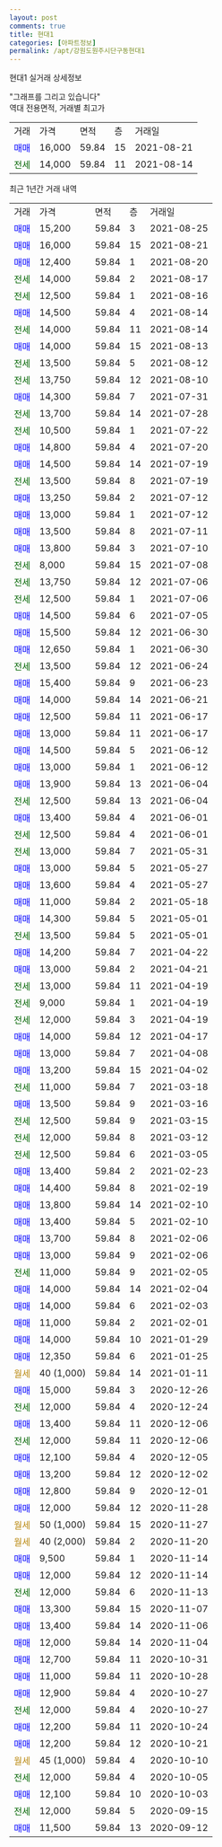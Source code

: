 ```yaml
---
layout: post
comments: true
title: 현대1
categories: [아파트정보]
permalink: /apt/강원도원주시단구동현대1
---
```


현대1 실거래 상세정보

<script type="text/javascript">
  google.charts.load('current', {'packages':['line', 'corechart']});
  google.charts.setOnLoadCallback(drawChart);

  function drawChart() {
    var data = new google.visualization.DataTable();
    data.addColumn('date', '거래일');
    data.addColumn('number', "매매");
    data.addColumn('number', "전세");
    data.addColumn('number', "전매");

    data.addRows([[new Date(Date.parse("2021-08-25")), 15200, null, null], [new Date(Date.parse("2021-08-21")), 16000, null, null], [new Date(Date.parse("2021-08-20")), 12400, null, null], [new Date(Date.parse("2021-08-17")), null, 14000, null], [new Date(Date.parse("2021-08-16")), null, 12500, null], [new Date(Date.parse("2021-08-14")), 14500, null, null], [new Date(Date.parse("2021-08-14")), null, 14000, null], [new Date(Date.parse("2021-08-13")), 14000, null, null], [new Date(Date.parse("2021-08-12")), null, 13500, null], [new Date(Date.parse("2021-08-10")), null, 13750, null], [new Date(Date.parse("2021-07-31")), 14300, null, null], [new Date(Date.parse("2021-07-28")), null, 13700, null], [new Date(Date.parse("2021-07-22")), null, 10500, null], [new Date(Date.parse("2021-07-20")), 14800, null, null], [new Date(Date.parse("2021-07-19")), 14500, null, null], [new Date(Date.parse("2021-07-19")), null, 13500, null], [new Date(Date.parse("2021-07-12")), 13250, null, null], [new Date(Date.parse("2021-07-12")), 13000, null, null], [new Date(Date.parse("2021-07-11")), 13500, null, null], [new Date(Date.parse("2021-07-10")), 13800, null, null], [new Date(Date.parse("2021-07-08")), null, 8000, null], [new Date(Date.parse("2021-07-06")), null, 13750, null], [new Date(Date.parse("2021-07-06")), null, 12500, null], [new Date(Date.parse("2021-07-05")), 14500, null, null], [new Date(Date.parse("2021-06-30")), 15500, null, null], [new Date(Date.parse("2021-06-30")), 12650, null, null], [new Date(Date.parse("2021-06-24")), null, 13500, null], [new Date(Date.parse("2021-06-23")), 15400, null, null], [new Date(Date.parse("2021-06-21")), 14000, null, null], [new Date(Date.parse("2021-06-17")), 12500, null, null], [new Date(Date.parse("2021-06-17")), 13000, null, null], [new Date(Date.parse("2021-06-12")), 14500, null, null], [new Date(Date.parse("2021-06-12")), 13000, null, null], [new Date(Date.parse("2021-06-04")), 13900, null, null], [new Date(Date.parse("2021-06-04")), null, 12500, null], [new Date(Date.parse("2021-06-01")), 13400, null, null], [new Date(Date.parse("2021-06-01")), null, 12500, null], [new Date(Date.parse("2021-05-31")), null, 13000, null], [new Date(Date.parse("2021-05-27")), 13000, null, null], [new Date(Date.parse("2021-05-27")), 13600, null, null], [new Date(Date.parse("2021-05-18")), 11000, null, null], [new Date(Date.parse("2021-05-01")), 14300, null, null], [new Date(Date.parse("2021-05-01")), null, 13500, null], [new Date(Date.parse("2021-04-22")), 14200, null, null], [new Date(Date.parse("2021-04-21")), 13000, null, null], [new Date(Date.parse("2021-04-19")), null, 13000, null], [new Date(Date.parse("2021-04-19")), null, 9000, null], [new Date(Date.parse("2021-04-19")), null, 12000, null], [new Date(Date.parse("2021-04-17")), 14000, null, null], [new Date(Date.parse("2021-04-08")), 13000, null, null], [new Date(Date.parse("2021-04-02")), 13200, null, null], [new Date(Date.parse("2021-03-18")), null, 11000, null], [new Date(Date.parse("2021-03-16")), 13500, null, null], [new Date(Date.parse("2021-03-15")), null, 12500, null], [new Date(Date.parse("2021-03-12")), null, 12000, null], [new Date(Date.parse("2021-03-05")), null, 12500, null], [new Date(Date.parse("2021-02-23")), 13400, null, null], [new Date(Date.parse("2021-02-19")), 14400, null, null], [new Date(Date.parse("2021-02-10")), 13800, null, null], [new Date(Date.parse("2021-02-10")), 13400, null, null], [new Date(Date.parse("2021-02-06")), 13700, null, null], [new Date(Date.parse("2021-02-06")), 13000, null, null], [new Date(Date.parse("2021-02-05")), null, 11000, null], [new Date(Date.parse("2021-02-04")), 14000, null, null], [new Date(Date.parse("2021-02-03")), 14000, null, null], [new Date(Date.parse("2021-02-01")), 11000, null, null], [new Date(Date.parse("2021-01-29")), 14000, null, null], [new Date(Date.parse("2021-01-25")), 12350, null, null], [new Date(Date.parse("2021-01-11")), null, null, null], [new Date(Date.parse("2020-12-26")), 15000, null, null], [new Date(Date.parse("2020-12-24")), null, 12000, null], [new Date(Date.parse("2020-12-06")), 13400, null, null], [new Date(Date.parse("2020-12-06")), null, 12000, null], [new Date(Date.parse("2020-12-05")), 12100, null, null], [new Date(Date.parse("2020-12-02")), 13200, null, null], [new Date(Date.parse("2020-12-01")), 12800, null, null], [new Date(Date.parse("2020-11-28")), 12000, null, null], [new Date(Date.parse("2020-11-27")), null, null, null], [new Date(Date.parse("2020-11-20")), null, null, null], [new Date(Date.parse("2020-11-14")), 9500, null, null], [new Date(Date.parse("2020-11-14")), 12000, null, null], [new Date(Date.parse("2020-11-13")), null, 12000, null], [new Date(Date.parse("2020-11-07")), 13300, null, null], [new Date(Date.parse("2020-11-06")), 13400, null, null], [new Date(Date.parse("2020-11-04")), 12000, null, null], [new Date(Date.parse("2020-10-31")), 12700, null, null], [new Date(Date.parse("2020-10-28")), 11000, null, null], [new Date(Date.parse("2020-10-27")), 12900, null, null], [new Date(Date.parse("2020-10-27")), null, 12000, null], [new Date(Date.parse("2020-10-24")), 12200, null, null], [new Date(Date.parse("2020-10-21")), 12200, null, null], [new Date(Date.parse("2020-10-10")), null, null, null], [new Date(Date.parse("2020-10-05")), null, 12000, null], [new Date(Date.parse("2020-10-03")), 12100, null, null], [new Date(Date.parse("2020-09-15")), null, 12000, null], [new Date(Date.parse("2020-09-12")), 11500, null, null]]);

    var options = {
      hAxis: {
        format: 'yyyy/MM/dd'
      },    
      lineWidth: 0,
      pointsVisible: true,    
      title: '최근 1년간 유형별 실거래가 분포',
      legend: { position: 'bottom' }
    };

    var formatter = new google.visualization.NumberFormat({pattern:'###,###'} );
    formatter.format(data, 1);
    formatter.format(data, 2);
    
    setTimeout(function() {
        var chart = new google.visualization.LineChart(document.getElementById('columnchart_material'));
        chart.draw(data, (options));
        document.getElementById('loading').style.display = 'none';
    }, 1000);
  }
</script>


<div id="loading" style="z-index:20; display: block; margin-left: 0px">"그래프를 그리고 있습니다"</div>
<div id="columnchart_material" style="width: 95%; margin-left: 0px; display: block"></div>
<!-- contents start -->
역대 전용면적, 거래별 최고가
<table class="sortable">
    <tr>
      <td>거래</td>
      <td>가격</td>
      <td>면적</td>
      <td>층</td>
      <td>거래일</td>
    </tr>
        <tr>
          <td><a style="color: blue">매매</a></td>
          <td>16,000</td>
          <td>59.84</td>
          <td>15</td>
          <td>2021-08-21</td>
        </tr>        
        <tr>
              <td><a style="color: darkgreen">전세</a></td>
              <td>14,000</td>
              <td>59.84</td>
              <td>11</td>
              <td>2021-08-14</td>
            </tr>        
    
</table>

최근 1년간 거래 내역

<table class="sortable">
    <tr>
      <td>거래</td>
      <td>가격</td>
      <td>면적</td>
      <td>층</td>
      <td>거래일</td>
    </tr>
    <tr>
      <td><a style="color: blue">매매</a></td>
      <td>15,200</td>
      <td>59.84</td>
      <td>3</td>
      <td>2021-08-25</td>
    </tr>          <tr>
      <td><a style="color: blue">매매</a></td>
      <td>16,000</td>
      <td>59.84</td>
      <td>15</td>
      <td>2021-08-21</td>
    </tr>          <tr>
      <td><a style="color: blue">매매</a></td>
      <td>12,400</td>
      <td>59.84</td>
      <td>1</td>
      <td>2021-08-20</td>
    </tr>          <tr>
      <td><a style="color: darkgreen">전세</a></td>
      <td>14,000</td>
      <td>59.84</td>
      <td>2</td>
      <td>2021-08-17</td>
    </tr>          <tr>
      <td><a style="color: darkgreen">전세</a></td>
      <td>12,500</td>
      <td>59.84</td>
      <td>1</td>
      <td>2021-08-16</td>
    </tr>          <tr>
      <td><a style="color: blue">매매</a></td>
      <td>14,500</td>
      <td>59.84</td>
      <td>4</td>
      <td>2021-08-14</td>
    </tr>          <tr>
      <td><a style="color: darkgreen">전세</a></td>
      <td>14,000</td>
      <td>59.84</td>
      <td>11</td>
      <td>2021-08-14</td>
    </tr>          <tr>
      <td><a style="color: blue">매매</a></td>
      <td>14,000</td>
      <td>59.84</td>
      <td>15</td>
      <td>2021-08-13</td>
    </tr>          <tr>
      <td><a style="color: darkgreen">전세</a></td>
      <td>13,500</td>
      <td>59.84</td>
      <td>5</td>
      <td>2021-08-12</td>
    </tr>          <tr>
      <td><a style="color: darkgreen">전세</a></td>
      <td>13,750</td>
      <td>59.84</td>
      <td>12</td>
      <td>2021-08-10</td>
    </tr>          <tr>
      <td><a style="color: blue">매매</a></td>
      <td>14,300</td>
      <td>59.84</td>
      <td>7</td>
      <td>2021-07-31</td>
    </tr>          <tr>
      <td><a style="color: darkgreen">전세</a></td>
      <td>13,700</td>
      <td>59.84</td>
      <td>14</td>
      <td>2021-07-28</td>
    </tr>          <tr>
      <td><a style="color: darkgreen">전세</a></td>
      <td>10,500</td>
      <td>59.84</td>
      <td>1</td>
      <td>2021-07-22</td>
    </tr>          <tr>
      <td><a style="color: blue">매매</a></td>
      <td>14,800</td>
      <td>59.84</td>
      <td>4</td>
      <td>2021-07-20</td>
    </tr>          <tr>
      <td><a style="color: blue">매매</a></td>
      <td>14,500</td>
      <td>59.84</td>
      <td>14</td>
      <td>2021-07-19</td>
    </tr>          <tr>
      <td><a style="color: darkgreen">전세</a></td>
      <td>13,500</td>
      <td>59.84</td>
      <td>8</td>
      <td>2021-07-19</td>
    </tr>          <tr>
      <td><a style="color: blue">매매</a></td>
      <td>13,250</td>
      <td>59.84</td>
      <td>2</td>
      <td>2021-07-12</td>
    </tr>          <tr>
      <td><a style="color: blue">매매</a></td>
      <td>13,000</td>
      <td>59.84</td>
      <td>1</td>
      <td>2021-07-12</td>
    </tr>          <tr>
      <td><a style="color: blue">매매</a></td>
      <td>13,500</td>
      <td>59.84</td>
      <td>8</td>
      <td>2021-07-11</td>
    </tr>          <tr>
      <td><a style="color: blue">매매</a></td>
      <td>13,800</td>
      <td>59.84</td>
      <td>3</td>
      <td>2021-07-10</td>
    </tr>          <tr>
      <td><a style="color: darkgreen">전세</a></td>
      <td>8,000</td>
      <td>59.84</td>
      <td>15</td>
      <td>2021-07-08</td>
    </tr>          <tr>
      <td><a style="color: darkgreen">전세</a></td>
      <td>13,750</td>
      <td>59.84</td>
      <td>12</td>
      <td>2021-07-06</td>
    </tr>          <tr>
      <td><a style="color: darkgreen">전세</a></td>
      <td>12,500</td>
      <td>59.84</td>
      <td>1</td>
      <td>2021-07-06</td>
    </tr>          <tr>
      <td><a style="color: blue">매매</a></td>
      <td>14,500</td>
      <td>59.84</td>
      <td>6</td>
      <td>2021-07-05</td>
    </tr>          <tr>
      <td><a style="color: blue">매매</a></td>
      <td>15,500</td>
      <td>59.84</td>
      <td>12</td>
      <td>2021-06-30</td>
    </tr>          <tr>
      <td><a style="color: blue">매매</a></td>
      <td>12,650</td>
      <td>59.84</td>
      <td>1</td>
      <td>2021-06-30</td>
    </tr>          <tr>
      <td><a style="color: darkgreen">전세</a></td>
      <td>13,500</td>
      <td>59.84</td>
      <td>12</td>
      <td>2021-06-24</td>
    </tr>          <tr>
      <td><a style="color: blue">매매</a></td>
      <td>15,400</td>
      <td>59.84</td>
      <td>9</td>
      <td>2021-06-23</td>
    </tr>          <tr>
      <td><a style="color: blue">매매</a></td>
      <td>14,000</td>
      <td>59.84</td>
      <td>14</td>
      <td>2021-06-21</td>
    </tr>          <tr>
      <td><a style="color: blue">매매</a></td>
      <td>12,500</td>
      <td>59.84</td>
      <td>11</td>
      <td>2021-06-17</td>
    </tr>          <tr>
      <td><a style="color: blue">매매</a></td>
      <td>13,000</td>
      <td>59.84</td>
      <td>11</td>
      <td>2021-06-17</td>
    </tr>          <tr>
      <td><a style="color: blue">매매</a></td>
      <td>14,500</td>
      <td>59.84</td>
      <td>5</td>
      <td>2021-06-12</td>
    </tr>          <tr>
      <td><a style="color: blue">매매</a></td>
      <td>13,000</td>
      <td>59.84</td>
      <td>1</td>
      <td>2021-06-12</td>
    </tr>          <tr>
      <td><a style="color: blue">매매</a></td>
      <td>13,900</td>
      <td>59.84</td>
      <td>13</td>
      <td>2021-06-04</td>
    </tr>          <tr>
      <td><a style="color: darkgreen">전세</a></td>
      <td>12,500</td>
      <td>59.84</td>
      <td>13</td>
      <td>2021-06-04</td>
    </tr>          <tr>
      <td><a style="color: blue">매매</a></td>
      <td>13,400</td>
      <td>59.84</td>
      <td>4</td>
      <td>2021-06-01</td>
    </tr>          <tr>
      <td><a style="color: darkgreen">전세</a></td>
      <td>12,500</td>
      <td>59.84</td>
      <td>4</td>
      <td>2021-06-01</td>
    </tr>          <tr>
      <td><a style="color: darkgreen">전세</a></td>
      <td>13,000</td>
      <td>59.84</td>
      <td>7</td>
      <td>2021-05-31</td>
    </tr>          <tr>
      <td><a style="color: blue">매매</a></td>
      <td>13,000</td>
      <td>59.84</td>
      <td>5</td>
      <td>2021-05-27</td>
    </tr>          <tr>
      <td><a style="color: blue">매매</a></td>
      <td>13,600</td>
      <td>59.84</td>
      <td>4</td>
      <td>2021-05-27</td>
    </tr>          <tr>
      <td><a style="color: blue">매매</a></td>
      <td>11,000</td>
      <td>59.84</td>
      <td>2</td>
      <td>2021-05-18</td>
    </tr>          <tr>
      <td><a style="color: blue">매매</a></td>
      <td>14,300</td>
      <td>59.84</td>
      <td>5</td>
      <td>2021-05-01</td>
    </tr>          <tr>
      <td><a style="color: darkgreen">전세</a></td>
      <td>13,500</td>
      <td>59.84</td>
      <td>5</td>
      <td>2021-05-01</td>
    </tr>          <tr>
      <td><a style="color: blue">매매</a></td>
      <td>14,200</td>
      <td>59.84</td>
      <td>7</td>
      <td>2021-04-22</td>
    </tr>          <tr>
      <td><a style="color: blue">매매</a></td>
      <td>13,000</td>
      <td>59.84</td>
      <td>2</td>
      <td>2021-04-21</td>
    </tr>          <tr>
      <td><a style="color: darkgreen">전세</a></td>
      <td>13,000</td>
      <td>59.84</td>
      <td>11</td>
      <td>2021-04-19</td>
    </tr>          <tr>
      <td><a style="color: darkgreen">전세</a></td>
      <td>9,000</td>
      <td>59.84</td>
      <td>1</td>
      <td>2021-04-19</td>
    </tr>          <tr>
      <td><a style="color: darkgreen">전세</a></td>
      <td>12,000</td>
      <td>59.84</td>
      <td>3</td>
      <td>2021-04-19</td>
    </tr>          <tr>
      <td><a style="color: blue">매매</a></td>
      <td>14,000</td>
      <td>59.84</td>
      <td>12</td>
      <td>2021-04-17</td>
    </tr>          <tr>
      <td><a style="color: blue">매매</a></td>
      <td>13,000</td>
      <td>59.84</td>
      <td>7</td>
      <td>2021-04-08</td>
    </tr>          <tr>
      <td><a style="color: blue">매매</a></td>
      <td>13,200</td>
      <td>59.84</td>
      <td>15</td>
      <td>2021-04-02</td>
    </tr>          <tr>
      <td><a style="color: darkgreen">전세</a></td>
      <td>11,000</td>
      <td>59.84</td>
      <td>7</td>
      <td>2021-03-18</td>
    </tr>          <tr>
      <td><a style="color: blue">매매</a></td>
      <td>13,500</td>
      <td>59.84</td>
      <td>9</td>
      <td>2021-03-16</td>
    </tr>          <tr>
      <td><a style="color: darkgreen">전세</a></td>
      <td>12,500</td>
      <td>59.84</td>
      <td>9</td>
      <td>2021-03-15</td>
    </tr>          <tr>
      <td><a style="color: darkgreen">전세</a></td>
      <td>12,000</td>
      <td>59.84</td>
      <td>8</td>
      <td>2021-03-12</td>
    </tr>          <tr>
      <td><a style="color: darkgreen">전세</a></td>
      <td>12,500</td>
      <td>59.84</td>
      <td>6</td>
      <td>2021-03-05</td>
    </tr>          <tr>
      <td><a style="color: blue">매매</a></td>
      <td>13,400</td>
      <td>59.84</td>
      <td>2</td>
      <td>2021-02-23</td>
    </tr>          <tr>
      <td><a style="color: blue">매매</a></td>
      <td>14,400</td>
      <td>59.84</td>
      <td>8</td>
      <td>2021-02-19</td>
    </tr>          <tr>
      <td><a style="color: blue">매매</a></td>
      <td>13,800</td>
      <td>59.84</td>
      <td>14</td>
      <td>2021-02-10</td>
    </tr>          <tr>
      <td><a style="color: blue">매매</a></td>
      <td>13,400</td>
      <td>59.84</td>
      <td>5</td>
      <td>2021-02-10</td>
    </tr>          <tr>
      <td><a style="color: blue">매매</a></td>
      <td>13,700</td>
      <td>59.84</td>
      <td>8</td>
      <td>2021-02-06</td>
    </tr>          <tr>
      <td><a style="color: blue">매매</a></td>
      <td>13,000</td>
      <td>59.84</td>
      <td>9</td>
      <td>2021-02-06</td>
    </tr>          <tr>
      <td><a style="color: darkgreen">전세</a></td>
      <td>11,000</td>
      <td>59.84</td>
      <td>9</td>
      <td>2021-02-05</td>
    </tr>          <tr>
      <td><a style="color: blue">매매</a></td>
      <td>14,000</td>
      <td>59.84</td>
      <td>14</td>
      <td>2021-02-04</td>
    </tr>          <tr>
      <td><a style="color: blue">매매</a></td>
      <td>14,000</td>
      <td>59.84</td>
      <td>6</td>
      <td>2021-02-03</td>
    </tr>          <tr>
      <td><a style="color: blue">매매</a></td>
      <td>11,000</td>
      <td>59.84</td>
      <td>2</td>
      <td>2021-02-01</td>
    </tr>          <tr>
      <td><a style="color: blue">매매</a></td>
      <td>14,000</td>
      <td>59.84</td>
      <td>10</td>
      <td>2021-01-29</td>
    </tr>          <tr>
      <td><a style="color: blue">매매</a></td>
      <td>12,350</td>
      <td>59.84</td>
      <td>6</td>
      <td>2021-01-25</td>
    </tr>          <tr>
      <td><a style="color: darkgoldenrod">월세</a></td>
      <td>40 (1,000)</td>
      <td>59.84</td>
      <td>14</td>
      <td>2021-01-11</td>
    </tr>          <tr>
      <td><a style="color: blue">매매</a></td>
      <td>15,000</td>
      <td>59.84</td>
      <td>3</td>
      <td>2020-12-26</td>
    </tr>          <tr>
      <td><a style="color: darkgreen">전세</a></td>
      <td>12,000</td>
      <td>59.84</td>
      <td>4</td>
      <td>2020-12-24</td>
    </tr>          <tr>
      <td><a style="color: blue">매매</a></td>
      <td>13,400</td>
      <td>59.84</td>
      <td>11</td>
      <td>2020-12-06</td>
    </tr>          <tr>
      <td><a style="color: darkgreen">전세</a></td>
      <td>12,000</td>
      <td>59.84</td>
      <td>11</td>
      <td>2020-12-06</td>
    </tr>          <tr>
      <td><a style="color: blue">매매</a></td>
      <td>12,100</td>
      <td>59.84</td>
      <td>4</td>
      <td>2020-12-05</td>
    </tr>          <tr>
      <td><a style="color: blue">매매</a></td>
      <td>13,200</td>
      <td>59.84</td>
      <td>12</td>
      <td>2020-12-02</td>
    </tr>          <tr>
      <td><a style="color: blue">매매</a></td>
      <td>12,800</td>
      <td>59.84</td>
      <td>9</td>
      <td>2020-12-01</td>
    </tr>          <tr>
      <td><a style="color: blue">매매</a></td>
      <td>12,000</td>
      <td>59.84</td>
      <td>12</td>
      <td>2020-11-28</td>
    </tr>          <tr>
      <td><a style="color: darkgoldenrod">월세</a></td>
      <td>50 (1,000)</td>
      <td>59.84</td>
      <td>15</td>
      <td>2020-11-27</td>
    </tr>          <tr>
      <td><a style="color: darkgoldenrod">월세</a></td>
      <td>40 (2,000)</td>
      <td>59.84</td>
      <td>2</td>
      <td>2020-11-20</td>
    </tr>          <tr>
      <td><a style="color: blue">매매</a></td>
      <td>9,500</td>
      <td>59.84</td>
      <td>1</td>
      <td>2020-11-14</td>
    </tr>          <tr>
      <td><a style="color: blue">매매</a></td>
      <td>12,000</td>
      <td>59.84</td>
      <td>12</td>
      <td>2020-11-14</td>
    </tr>          <tr>
      <td><a style="color: darkgreen">전세</a></td>
      <td>12,000</td>
      <td>59.84</td>
      <td>6</td>
      <td>2020-11-13</td>
    </tr>          <tr>
      <td><a style="color: blue">매매</a></td>
      <td>13,300</td>
      <td>59.84</td>
      <td>15</td>
      <td>2020-11-07</td>
    </tr>          <tr>
      <td><a style="color: blue">매매</a></td>
      <td>13,400</td>
      <td>59.84</td>
      <td>14</td>
      <td>2020-11-06</td>
    </tr>          <tr>
      <td><a style="color: blue">매매</a></td>
      <td>12,000</td>
      <td>59.84</td>
      <td>14</td>
      <td>2020-11-04</td>
    </tr>          <tr>
      <td><a style="color: blue">매매</a></td>
      <td>12,700</td>
      <td>59.84</td>
      <td>11</td>
      <td>2020-10-31</td>
    </tr>          <tr>
      <td><a style="color: blue">매매</a></td>
      <td>11,000</td>
      <td>59.84</td>
      <td>11</td>
      <td>2020-10-28</td>
    </tr>          <tr>
      <td><a style="color: blue">매매</a></td>
      <td>12,900</td>
      <td>59.84</td>
      <td>4</td>
      <td>2020-10-27</td>
    </tr>          <tr>
      <td><a style="color: darkgreen">전세</a></td>
      <td>12,000</td>
      <td>59.84</td>
      <td>4</td>
      <td>2020-10-27</td>
    </tr>          <tr>
      <td><a style="color: blue">매매</a></td>
      <td>12,200</td>
      <td>59.84</td>
      <td>11</td>
      <td>2020-10-24</td>
    </tr>          <tr>
      <td><a style="color: blue">매매</a></td>
      <td>12,200</td>
      <td>59.84</td>
      <td>12</td>
      <td>2020-10-21</td>
    </tr>          <tr>
      <td><a style="color: darkgoldenrod">월세</a></td>
      <td>45 (1,000)</td>
      <td>59.84</td>
      <td>4</td>
      <td>2020-10-10</td>
    </tr>          <tr>
      <td><a style="color: darkgreen">전세</a></td>
      <td>12,000</td>
      <td>59.84</td>
      <td>4</td>
      <td>2020-10-05</td>
    </tr>          <tr>
      <td><a style="color: blue">매매</a></td>
      <td>12,100</td>
      <td>59.84</td>
      <td>10</td>
      <td>2020-10-03</td>
    </tr>          <tr>
      <td><a style="color: darkgreen">전세</a></td>
      <td>12,000</td>
      <td>59.84</td>
      <td>5</td>
      <td>2020-09-15</td>
    </tr>          <tr>
      <td><a style="color: blue">매매</a></td>
      <td>11,500</td>
      <td>59.84</td>
      <td>13</td>
      <td>2020-09-12</td>
    </tr>      </table>
<!-- contents end -->    

